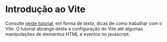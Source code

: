 # Introdução ao Vite

Consulte [neste tutorial](https://soft-relation-578.notion.site/Introdu-o-ao-Vite-2b54d015ae824f7395e4ce5d33e9ed69), em forma de texto, dicas de como trabalhar com o Vite. O tutorial abrange deste a configuração do Vite até algumas manipulações de elementos HTML e eventos no javascript.
